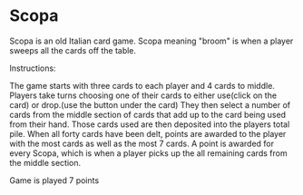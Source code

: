 # Scopa


Scopa is an old Italian card game. Scopa meaning "broom" is when a player sweeps all the cards off the table.

Instructions:

The game starts with three cards to each player and 4 cards to middle. Players take turns choosing one of their cards to either use(click on the card) or drop.(use the button under the card) They then select a number of cards from the middle section of cards that add up to the card being used from their hand. Those cards used are then deposited into the players total pile. When all forty cards have been delt, points are awarded to the player with the most cards as well as the most 7 cards. A point is awarded for every Scopa, which is when a player picks up the all remaining cards from the middle section.

Game is played 7 points

